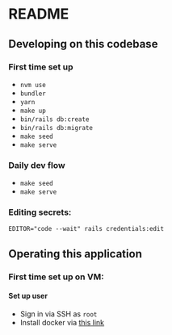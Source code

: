 # README

## Developing on this codebase

### First time set up

* `nvm use`
* `bundler`
* `yarn`
* `make up`
* `bin/rails db:create`
* `bin/rails db:migrate`
* `make seed`
* `make serve`

### Daily dev flow

* `make seed`
* `make serve`

### Editing secrets:

`EDITOR="code --wait" rails credentials:edit`

## Operating this application

### First time set up on VM:

#### Set up user
* Sign in via SSH as `root`
* Install docker via [this link](https://www.digitalocean.com/community/tutorials/how-to-install-and-use-docker-on-ubuntu-20-04)
